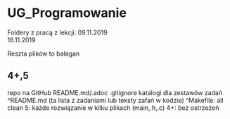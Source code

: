 # UG_Programowanie

Foldery z pracą z lekcji:
  09.11.2019  
  16.11.2019
  
Reszta plików to bałagan  


4+,5
--------------
repo na GitHub
README.md/.adoc
.gitignore
katalogi dla zestawów zadań
^README.md (ta lista z zadaniami lub teksty zafań w kodzie)
^Makefile: all clean
5:  każde rozwiązanie w kilku plikach (main,.h,.c)
4+: bez ostrzeżeń 
